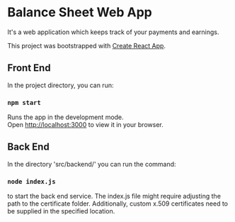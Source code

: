 # Balance Sheet Web App
It's a web application which keeps track of your payments and earnings.

This project was bootstrapped with [Create React App](https://github.com/facebook/create-react-app).

## Front End

In the project directory, you can run:

### `npm start`

Runs the app in the development mode.\
Open [http://localhost:3000](http://localhost:3000) to view it in your browser.

## Back End

In the directory 'src/backend/' you can run the command:

### `node index.js`

to start the back end service. The index.js file might require adjusting the path to the certificate folder. Additionally, custom x.509 certificates need to be supplied in the specified location.

